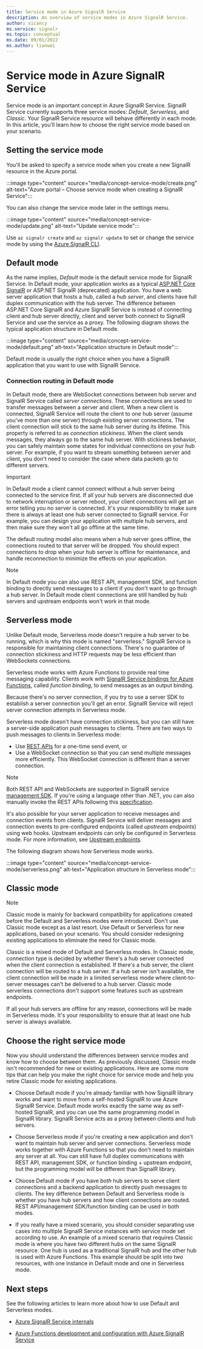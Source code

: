 ```yaml
---
title: Service mode in Azure SignalR Service
description: An overview of service modes in Azure SignalR Service.
author: vicancy
ms.service: signalr
ms.topic: conceptual
ms.date: 09/01/2022
ms.author: lianwei
---
```

# Service mode in Azure SignalR Service

Service mode is an important concept in Azure SignalR Service. SignalR Service currently supports three service modes: *Default*, *Serverless*, and *Classic*. Your SignalR Service resource will behave differently in each mode. In this article, you'll learn how to choose the right service mode based on your scenario.

## Setting the service mode

You'll be asked to specify a service mode when you create a new SignalR resource in the Azure portal.

:::image type="content" source="media/concept-service-mode/create.png" alt-text="Azure portal – Choose service mode when creating a SignalR Service":::

You can also change the service mode later in the settings menu.

:::image type="content" source="media/concept-service-mode/update.png" alt-text="Update service mode":::

Use `az signalr create` and `az signalr update` to set or change the service mode by using the [Azure SignalR CLI](/cli/azure/service-page/azure%20signalr).

## Default mode

As the name implies, *Default* mode is the default service mode for SignalR Service. In Default mode, your application works as a typical [ASP.NET Core SignalR](/aspnet/core/signalr/introduction) or ASP.NET SignalR (deprecated) application. You have a web server application that hosts a hub, called a *hub server*, and clients have full duplex communication with the hub server. The difference between ASP.NET Core SignalR and Azure SignalR Service is instead of connecting client and hub server directly, client and server both connect to SignalR Service and use the service as a proxy. The following diagram shows the typical application structure in Default mode.

:::image type="content" source="media/concept-service-mode/default.png" alt-text="Application structure in Default mode":::

Default mode is usually the right choice when you have a SignalR application that you want to use with SignalR Service.

### Connection routing in Default mode

In Default mode, there are WebSocket connections between hub server and SignalR Service called *server connections*. These connections are used to transfer messages between a server and client. When a new client is connected, SignalR Service will route the client to one hub server (assume you've more than one server) through existing server connections. The client connection will stick to the same hub server during its lifetime. This property is referred to as *connection stickiness*. When the client sends messages, they always go to the same hub server. With stickiness behavior, you can safely maintain some states for individual connections on your hub server. For example, if you want to stream something between server and client, you don't need to consider the case where data packets go to different servers.

> [!IMPORTANT]
> In Default mode a client cannot connect without a hub server being connected to the service first. If all your hub servers are disconnected due to network interruption or server reboot, your client connections will get an error telling you no server is connected. It's your responsibility to make sure there is always at least one hub server connected to SignalR service. For example, you can design your application with multiple hub servers, and then make sure they won't all go offline at the same time.

The default routing model also means when a hub server goes offline, the connections routed to that server will be dropped. You should expect connections to drop when your hub server is offline for maintenance, and handle  reconnection to minimize the effects on your application.

> [!NOTE]
> In Default mode you can also use REST API, management SDK, and function binding to directly send messages to a client if you don't want to go through a hub server. In Default mode client connections are still handled by hub servers and upstream endpoints won't work in that mode.

## Serverless mode

Unlike Default mode, Serverless mode doesn't require a hub server to be running, which is why this mode is named "serverless." SignalR Service is responsible for maintaining client connections. There's no guarantee of connection stickiness and HTTP requests may be less efficient than WebSockets connections.

Serverless mode works with Azure Functions to provide real time messaging capability. Clients work with [SignalR Service bindings for Azure Functions](../azure-functions/functions-bindings-signalr-service.md), called *function binding*, to send messages as an output binding.

Because there's no server connection, if you try to use a server SDK to establish a server connection you'll get an error. SignalR Service will reject server connection attempts in Serverless mode.

Serverless mode doesn't have connection stickiness, but you can still have a server-side application push messages to clients. There are two ways to push messages to clients in Serverless mode:

- Use [REST APIs](https://github.com/Azure/azure-signalr/blob/dev/docs/rest-api.md) for a one-time send event, or 
- Use a WebSocket connection so that you can send multiple messages more efficiently. This WebSocket connection is different than a server connection.

> [!NOTE]
> Both REST API and WebSockets are supported in SignalR service [management SDK](https://github.com/Azure/azure-signalr/blob/dev/docs/management-sdk-guide.md). If you're using a language other than .NET, you can also manually invoke the REST APIs following this [specification](https://github.com/Azure/azure-signalr/blob/dev/docs/rest-api.md).

It's also possible for your server application to receive messages and connection events from clients. SignalR Service will deliver messages and connection events to pre-configured endpoints (called *upstream endpoints*) using web hooks. Upstream endpoints can only be configured in Serverless mode. For more information, see [Upstream endpoints](concept-upstream.md).



The following diagram shows how Serverless mode works.

:::image type="content" source="media/concept-service-mode/serverless.png" alt-text="Application structure in Serverless mode":::

## Classic mode

> [!NOTE]
> Classic mode is mainly for backward compatibility for applications created before the Default and Serverless modes were introduced. Don't use Classic mode except as a last resort. Use Default or Serverless for new applications, based on your scenario. You should consider redesigning existing applications to eliminate the need for Classic mode.

Classic is a mixed mode of Default and Serverless modes. In Classic mode, connection type is decided by whether there's a hub server connected when the client connection is established. If there's a hub server, the client connection will be routed to a hub server. If a hub server isn't available, the client connection will be made in a limited serverless mode where client-to-server messages can't be delivered to a hub server. Classic mode serverless connections don't support some features such as upstream endpoints.

If all your hub servers are offline for any reason, connections will be made in Serverless mode. It's your responsibility to ensure that at least one hub server is always available. 

## Choose the right service mode

Now you should understand the differences between service modes and know how to choose between them. As previously discussed, Classic mode isn't recommended for new or existing applications. Here are some more tips that can help you make the right choice for service mode and help you retire Classic mode for existing applications.

- Choose Default mode if you're already familiar with how SignalR library works and want to move from a self-hosted SignalR to use Azure SignalR Service. Default mode works exactly the same way as self-hosted SignalR, and you can use the same programming model in SignalR library. SignalR Service acts as a proxy between clients and hub servers.

- Choose Serverless mode if you're creating a new application and don't want to maintain hub server and server connections. Serverless mode works together with Azure Functions so that you don't need to maintain any server at all. You can still have full duplex communications with REST API, management SDK, or function binding + upstream endpoint, but the programming model will be different than SignalR library.

- Choose Default mode if you have *both* hub servers to serve client connections and a backend application to directly push messages to clients. The key difference between Default and Serverless mode is whether you have hub servers and how client connections are routed. REST API/management SDK/function binding can be used in both modes.

- If you really have a mixed scenario, you should consider separating use cases into multiple SignalR Service instances with service mode set according to use. An example of a mixed scenario that requires Classic mode is where you have two different hubs on the same SignalR resource. One hub is used as a traditional SignalR hub and the other hub is used with Azure Functions. This example should be split into two resources, with one instance in Default mode and one in Serverless mode.

## Next steps

See the following articles to learn more about how to use Default and Serverless modes.

- [Azure SignalR Service internals](signalr-concept-internals.md)

- [Azure Functions development and configuration with Azure SignalR Service](signalr-concept-serverless-development-config.md)
